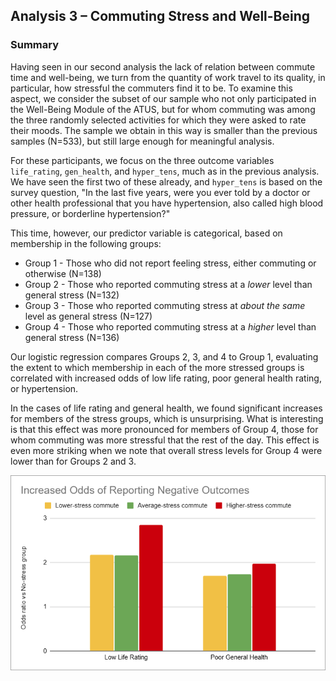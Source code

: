 ## Analysis 3 – Commuting Stress and Well-Being

### Summary

Having seen in our second analysis the lack of relation between commute time and well-being, we turn from the quantity of work travel to its quality, in particular, how stressful the commuters find it to be. To examine this aspect, we consider the subset of our sample who not only participated in the Well-Being Module of the ATUS, but for whom commuting was among the three randomly selected activities for which they were asked to rate their moods. The sample we obtain in this way is smaller than the previous samples (N=533), but still large enough for meaningful analysis.

For these participants, we focus on the three outcome variables `life_rating`, `gen_health`, and `hyper_tens`, much as in the previous analysis. We have seen the first two of these already, and `hyper_tens` is based on the survey question, "In the last five years, were you ever told by a doctor or other health professional that you have hypertension, also called high blood pressure, or borderline hypertension?"

This time, however, our predictor variable is categorical, based on membership in the following groups:

* Group 1 - Those who did not report feeling stress, either commuting or otherwise (N=138)
* Group 2 - Those who reported commuting stress at a *lower* level than general stress (N=132)
* Group 3 - Those who reported commuting stress at *about the same* level as general stress (N=127)
* Group 4 - Those who reported commuting stress at a *higher* level than general stress (N=136)

Our logistic regression compares Groups 2, 3, and 4 to Group 1, evaluating the extent to which membership in each of the more stressed groups is correlated with increased odds of low life rating, poor general health rating, or hypertension.

In the cases of life rating and general health, we found significant increases for members of the stress groups, which is unsurprising. What is interesting is that this effect was more pronounced for members of Group 4, those for whom commuting was more stressful that the rest of the day. This effect is even more striking when we note that overall stress levels for Group 4 were lower than for Groups 2 and 3.

![Increased odds of negative outcomes due to commuting stress](/images/Increased_odds_of_negative_outcome.png)
